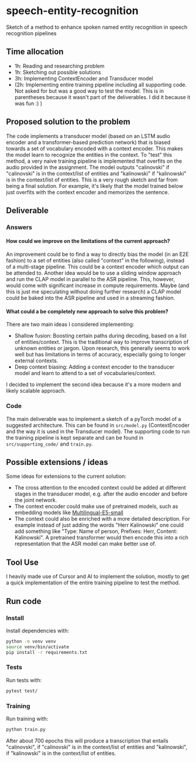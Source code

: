 # speech-entity-recognition

Sketch of a method to enhance spoken named entity recognition in speech recognition pipelines

## Time allocation
- 1h: Reading and researching problem
- 1h: Sketching out possible solutions
- 3h: Implementing ContextEncoder and Transducer model
- (2h: Implementing entire training pipeline including all supporting code. Not asked for but was a good way to test the model. This is in parentheses because it wasn't part of the deliverables. I did it because it was fun :) )

## Proposed solution to the problem

The code implements a transducer model (based on an LSTM audio encoder and a transformer-based prediction network) that
is biased towards a set of vocabulary encoded with a context encoder. This makes the model learn to recognize the entities in the context. To "test" this method, a very naive training pipeline is implemented that overfits on the audio provided in the assignment. The model outputs "calinovski" if "calinovski" is in the context/list of entities and "kalinowski" if "kalinowski" is in the context/list of entities. This is a very rough sketch and far from being a final solution. For example, it's likely that the model trained below just overfits with the context encoder and memorizes the sentence.

## Deliverable

### Answers

#### How could we improve on the limitations of the current approach?
An improvement could be to find a way to directly bias the model (in an E2E fashion) to a set of entities (also called "context" in the following), instead of a multi-stage pipeline. This could be a context encoder which output can be attended to. 
Another idea would be to use a sliding window approach and run the CLAP model in parallel to the ASR pipeline. This, however, would come with significant increase in compute requirements.
Maybe (and this is just me speculating without doing further research) a CLAP model could be baked into the ASR pipeline and used in a streaming fashion.

#### What could a be completely new approach to solve this problem?
There are two main ideas I considered implementing:
- Shallow fusion: Boosting certain paths during decoding, based on a list of entities/context. This is the traditional way to improve transcription of unknown entities or jargon. Upon research, this generally seems to work well but has limitations in terms of accuracy, especially going to longer external contexts.
- Deep context biasing: Adding a context encoder to the transducer model and learn to attend to a set of vocabularies/context. 

I decided to implement the second idea because it's a more modern and likely scalable approach.

### Code
The main deliverable was to implement a sketch of a pyTorch model of a suggested architecture. This can be found in `src/model.py` (ContextEncoder and the way it is used in the Transducer model).
The supporting code to run the training pipeline is kept separate and can be found in `src/supporting_code/` and `train.py`.

## Possible extensions / ideas

Some ideas for extensions to the current solution:
- The cross attention to the encoded context could be added at different stages in the transducer model, e.g. after the audio encoder and before the joint network.
- The context encoder could make use of pretrained models, such as embedding models like [Multilingual-E5-small](https://huggingface.co/intfloat/multilingual-e5-small)
- The context could also be enriched with a more detailed description. For example instead of just adding the words "Herr Kalinowski" one could add something like "Type: Name of person, Prefixes: Herr, Content: Kalinowski". A pretrained transformer would then encode this into a rich representation that the ASR model can make better use of.

## Tool Use

I heavily made use of Cursor and AI to implement the solution, mostly to get a quick implementation of the entire training pipeline to test the method.

## Run code

### Install
Install dependencies with:
```bash
python -m venv venv
source venv/bin/activate
pip install -r requirements.txt
```

### Tests
Run tests with:
```bash
pytest test/
```

### Training
Run training with:
```bash
python train.py
```
After about 700 epochs this will produce a transcription that entails "calinovski", if "calinovski" is in the context/list of entities and "kalinowski", if "kalinowski" is in the context/list of entities.
